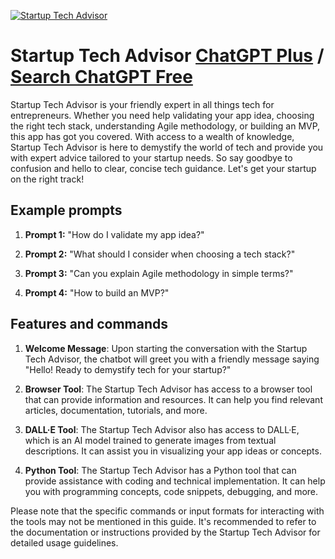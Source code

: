 
[![Startup Tech Advisor](https://files.oaiusercontent.com/file-O7LqHJoWqtGbPBiqBj7r3AmR?se=2123-10-17T22%3A49%3A01Z&sp=r&sv=2021-08-06&sr=b&rscc=max-age%3D31536000%2C%20immutable&rscd=attachment%3B%20filename%3DDALL%25C2%25B7E%25202023-11-10%252019.46.25%2520-%2520A%2520friendly%2520and%2520innovative%2520icon%2520for%2520a%2520Tech%2520Advisor%2520for%2520startups.%2520The%2520icon%2520should%2520combine%2520elements%2520symbolizing%2520technology%2520and%2520startup%2520culture.%2520It%2520featur.png&sig=w103M715BOy0pZ%2Blc4IGnLSvYjsFYLe8dwtUOy7FEVU%3D)](https://chat.openai.com/g/g-etTaP43PT-startup-tech-advisor)

# Startup Tech Advisor [ChatGPT Plus](https://chat.openai.com/g/g-etTaP43PT-startup-tech-advisor) / [Search ChatGPT Free](https://gptcall.net/index.html#/?search=Startup%20Tech%20Advisor)

Startup Tech Advisor is your friendly expert in all things tech for entrepreneurs. Whether you need help validating your app idea, choosing the right tech stack, understanding Agile methodology, or building an MVP, this app has got you covered. With access to a wealth of knowledge, Startup Tech Advisor is here to demystify the world of tech and provide you with expert advice tailored to your startup needs. So say goodbye to confusion and hello to clear, concise tech guidance. Let's get your startup on the right track!

## Example prompts

1. **Prompt 1:** "How do I validate my app idea?"

2. **Prompt 2:** "What should I consider when choosing a tech stack?"

3. **Prompt 3:** "Can you explain Agile methodology in simple terms?"

4. **Prompt 4:** "How to build an MVP?"

## Features and commands

1. **Welcome Message**: Upon starting the conversation with the Startup Tech Advisor, the chatbot will greet you with a friendly message saying "Hello! Ready to demystify tech for your startup?"

2. **Browser Tool**: The Startup Tech Advisor has access to a browser tool that can provide information and resources. It can help you find relevant articles, documentation, tutorials, and more. 

3. **DALL·E Tool**: The Startup Tech Advisor also has access to DALL·E, which is an AI model trained to generate images from textual descriptions. It can assist you in visualizing your app ideas or concepts. 

4. **Python Tool**: The Startup Tech Advisor has a Python tool that can provide assistance with coding and technical implementation. It can help you with programming concepts, code snippets, debugging, and more.

Please note that the specific commands or input formats for interacting with the tools may not be mentioned in this guide. It's recommended to refer to the documentation or instructions provided by the Startup Tech Advisor for detailed usage guidelines.



